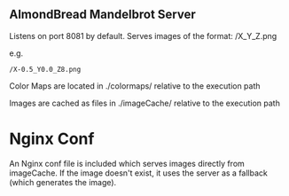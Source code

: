 AlmondBread Mandelbrot Server
-----------------------------

Listens on port 8081 by default. Serves images of the format:
    /X<some x value>_Y<some y value>_Z<some zoom value>.png

e.g.

    /X-0.5_Y0.0_Z8.png


Color Maps are located in ./colormaps/ relative to the execution path

Images are cached as files in ./imageCache/ relative to the execution path


Nginx Conf
===========

An Nginx conf file is included which serves images directly from imageCache. If the image doesn't exist, it uses the server as a fallback (which generates the image).
